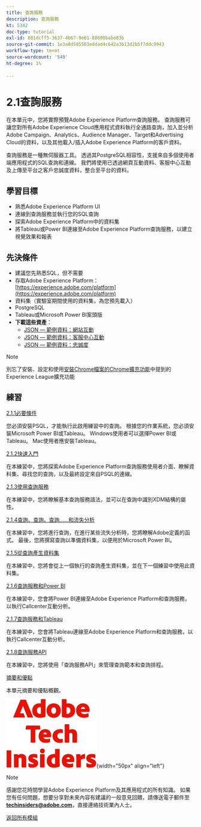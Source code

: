 ```yaml
---
title: 查詢服務
description: 查詢服務
kt: 5342
doc-type: tutorial
exl-id: 881dcff5-3637-4b67-9e61-88690babe83b
source-git-commit: 1e3a8d585503eddad4c642a3b13d2b5f7ddc9943
workflow-type: tm+mt
source-wordcount: '549'
ht-degree: 1%

---
```


# 2.1查詢服務

在本單元中，您將實際預覽Adobe Experience Platform查詢服務。 查詢服務可讓您對所有Adobe Experience Cloud應用程式資料執行全通路查詢，加入並分析Adobe Campaign、Analytics、Audience Manager、Target和Advertising Cloud的資料，以及其他載入/插入Adobe Experience Platform的客戶資料。

查詢服務是一種無伺服器工具。 透過其PostgreSQL相容性，支援來自多個使用者端應用程式的SQL查詢和連線。
我們將使用已透過網頁互動資料、客服中心互動及上傳至平台之客戶忠誠度資料，整合至平台的資料。

## 學習目標

- 熟悉Adobe Experience Platform UI
- 連線到查詢服務並執行您的SQL查詢
- 探索Adobe Experience Platform中的資料集
- 將Tableau或Power BI連線至Adobe Experience Platform查詢服務，以建立視覺效果和報表

## 先決條件

- 建議您先熟悉SQL，但不需要
- 存取Adobe Experience Platform： [https://experience.adobe.com/platform](https://experience.adobe.com/platform)
- 資料集（實驗室期間使用的資料集，為您預先載入）
- PostgreSQL
- Tableau或Microsoft Power BI案頭版
- **下載這些資產**：
   - [JSON — 範例資料：網站互動](./../../../../assets/json/ee.json)
   - [JSON — 範例資料：客服中心互動](./../../../../assets/json/callcenter.json)
   - [JSON — 範例資料：忠誠度](./../../../../assets/json/loyalty.json)

>[!NOTE]
>
>別忘了安裝、設定和使用[安裝Chrome檔案的Chrome擴充功能](../../../getting-started/gettingstarted/ex1.md)中提到的Experience League擴充功能

## 練習

[2.1.1必要條件](./ex1.md)

您必須安裝PSQL，才能執行此啟用練習中的查詢。 根據您的作業系統，您必須安裝Microsoft Power BI或Tableau。 Windows使用者可以選擇Power BI或Tableau。 Mac使用者應安裝Tableau。

[2.1.2快速入門](./ex2.md)

在本練習中，您將探索Adobe Experience Platform查詢服務使用者介面、瞭解資料集、尋找您的查詢，以及最終設定來自PSQL的連線。

[2.1.3使用查詢服務](./ex3.md)

在本練習中，您將瞭解基本查詢服務語法，並可以在查詢中識別XDM結構的屬性。

[2.1.4查詢、查詢、查詢……和流失分析](./ex4.md)

在本練習中，您將進行查詢，在進行某些流失分析時，您將瞭解Adobe定義的函式。 最後，您將撰寫查詢以準備資料集，以便用於Microsoft Power BI。

[2.1.5從查詢產生資料集](./ex5.md)

在本練習中，您將會從上一個執行的查詢產生資料集，並在下一個練習中使用此資料集。

[2.1.6查詢服務和Power BI](./ex6.md)

在本練習中，您會將Power BI連線至Adobe Experience Platform和查詢服務，以執行Callcenter互動分析。

[2.1.7查詢服務和Tableau](./ex7.md)

在本練習中，您會將Tableau連線至Adobe Experience Platform和查詢服務，以執行Callcenter互動分析。

[2.1.8查詢服務API](./ex8.md)

在本練習中，您將使用「查詢服務API」來管理查詢範本和查詢排程。

[摘要和優點](./summary.md)

本單元摘要和優點概觀。

![技術內部人士](./../../../../assets/images/techinsiders.png){width="50px" align="left"}

>[!NOTE]
>
>感謝您花時間學習Adobe Experience Platform及其應用程式的所有知識。 如果您有任何問題，想要分享對未來內容有建議的一般意見回饋，請傳送電子郵件至&#x200B;**techinsiders@adobe.com**，直接連絡技術業內人士。

[返回所有模組](./../../../../overview.md)
